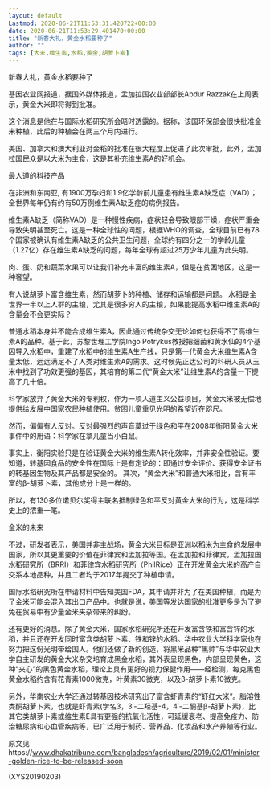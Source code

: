 ```yaml
---
layout: default
Lastmod: 2020-06-21T11:53:31.420722+00:00
date: 2020-06-21T11:53:29.401470+00:00
title: "新春大礼，黄金水稻要种了"
author: ""
tags: [大米,维生素,水稻,黄金,胡萝卜素]
---
```


新春大礼，黄金水稻要种了

基因农业网报道，据国外媒体报道，孟加拉国农业部部长Abdur Razzak在上周表示，黄金大米即将得到批准。

这个消息是他在与国际水稻研究所会晤时透露的。据称，该国环保部会很快批准金米种植，此后的种植会在两三个月内进行。

美国、加拿大和澳大利亚对金稻的批准在很大程度上促进了此次审批，此外，孟加拉国民众是以大米为主食，这是其补充维生素A的好机会。

最人道的科技产品

在非洲和东南亚, 有1900万孕妇和1.9亿学龄前儿童患有维生素A缺乏症（VAD）；全世界每年仍有约有50万例维生素A缺乏症的病例报告。

维生素A缺乏（简称VAD）是一种慢性疾病，症状轻会导致眼部干燥，症状严重会导致失明甚至死亡。这是一种全球性的问题，根据WHO的调查，全球目前已有78个国家被确认有维生素A缺乏的公共卫生问题，全球约有四分之一的学龄儿童（1.27亿）存在维生素A缺乏的问题，每年全球有超过25万少年儿童为此失明。

肉、蛋、奶和蔬菜水果可以让我们补充丰富的维生素A，但是在贫困地区，这是一种奢望。

有人说胡萝卜富含维生素，然而胡萝卜的种植、储存和运输都是问题。 水稻是全世界一半以上人群的主粮，尤其是很多穷人的主粮，如果能提高水稻中维生素A的含量会不会更实际？

普通水稻本身并不能合成维生素A，因此通过传统杂交无论如何也获得不了高维生素A的品种。基于此，苏黎世理工学院Ingo Potrykus教授把细菌和黄水仙的4个基因导入水稻中，重建了水稻中的维生素A生产线，只是第一代黄金大米维生素A含量太低，远远满足不了人类对维生素A的需求。这时候先正达公司的科研人员从玉米中找到了功效更强的基因，其培育的第二代“黄金大米”让维生素A的含量一下提高了几十倍。

科学家放弃了黄金大米的专利权，作为一项人道主义公益项目，黄金大米被无偿地提供给发展中国家农民种植使用。贫困儿童重见光明的希望近在咫尺。

然而，偏偏有人反对。反对最强烈的声音莫过于绿色和平在2008年衡阳黄金大米事件中的用语：科学家在拿儿童当小白鼠。

事实上，衡阳实验只是在验证黄金大米的维生素A转化效率，并非安全性验证。要知道，转基因食品的安全性在国际上是有定论的：即通过安全评价、获得安全证书的转基因生物及其产品都是安全的。 其次，“黄金大米”和普通大米相比，含有丰富的β-胡萝卜素，其他成分上是一样的。

所以，有130多位诺贝尔奖得主联名抵制绿色和平反对黄金大米的行为，这是科学史上的浓重一笔。

金米的未来

不过，研发者表示，美国并非主战场，黄金大米目标是亚洲以稻米为主食的发展中国家，所以其更重要的价值在菲律宾和孟加拉等国。在孟加拉和菲律宾，孟加拉国水稻研究所（BRRI）和菲律宾水稻研究所（PhilRice）正在开发黄金大米的高产自交系本地品种，并且二者均于2017年提交了种植申请。

国际水稻研究所在申请材料中告知美国FDA，其申请并非为了在美国种植，而是为了金米可能会混入其出口产品中。也就是说，美国等发达国家的批准更多是为了避免在贸易中有少量金米夹杂带来的纠纷。

还有更好的消息。除了黄金大米，国家水稻研究所还在开发富含铁和富含锌的水稻，并且还在开发同时富含类胡萝卜素、铁和锌的水稻。华中农业大学科学家也在努力把这份光明带给国人。他们还做了新的创造，将黑米品种“黑帅”与华中农业大学自主研发的黄金大米杂交培育成黑金水稻，其外表呈现黑色，内部呈现黄色，这种“夹心”的黑色黄金水稻，理论上具有更好的视力保健作用——经检测，每克黑色黄金水稻约含有花青素1000微克，叶黄素30微克，以及β-胡萝卜素10微克。

另外，华南农业大学还通过转基因技术研究出了富含虾青素的“虾红大米”。脂溶性类酮胡萝卜素，也就是虾青素(学名3，3′-二羟基-4，4′-二酮基β-胡萝卜素)，比其它类胡萝卜素或维生素E具有更强的抗氧化活性，可延缓衰老、提高免疫力、防治糖尿病和心血管疾病等，已广泛用于制药、营养品、化妆品和水产养殖等行业。

原文见https://www.dhakatribune.com/bangladesh/agriculture/2019/02/01/minister-golden-rice-to-be-released-soon

(XYS20190203)

